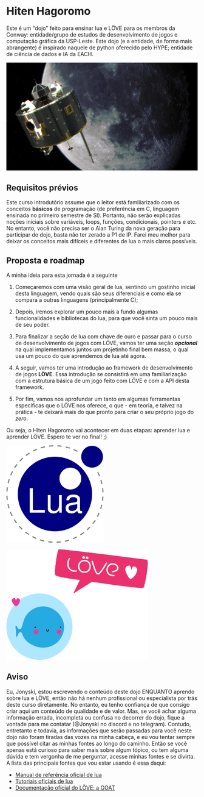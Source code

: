 # Hiten Hagoromo

Este é um "dojo" feito para ensinar lua e LÖVE para os membros da Conway: entidade/grupo de estudos de desenvolvimento de jogos e computação gráfica da USP-Leste. Este dojo (e a entidade, de forma mais abrangente) é inspirado naquele de python oferecido pelo HYPE; entidade de ciência de dados e IA da EACH.

![Hiten Hagoromo, a Sonda Lunar](./assets/Hiten_Hagoromo.jpg)

## Requisitos prévios

Este curso introdutório assume que o leitor está familiarizado com os conceitos **básicos** de programação (de preferência em C, linguagem ensinada no primeiro semestre de SI). Portanto, não serão explicadas noções iniciais sobre variáveis, loops, funções, condicionais, pointers e etc. No entanto, você não precisa ser o Alan Turing da nova geração para participar do dojo, basta não ter zerado a P1 de IP. Farei meu melhor para deixar os conceitos mais difíceis e diferentes de lua o mais claros possíveis.

## Proposta e roadmap

A minha ideia para esta jornada é a seguinte

1. Começaremos com uma visão geral de lua, sentindo um gostinho inicial desta linguagem, vendo quais são seus diferenciais e como ela se compara a outras linguagens (principalmente C);

2. Depois, iremos explorar um pouco mais a fundo algumas funcionalidades e bibliotecas do lua, para que você sinta um pouco mais de seu poder.

3. Para finalizar a seção de lua com chave de ouro e passar para o curso de desenvolvimento de jogos com LÖVE, vamos ter uma seção **_opcional_** na qual implementamos juntos um projetinho final bem massa, o qual usa um pouco do que aprendemos de lua até agora.

4. A seguir, vamos ter uma introdução ao framework de desenvolvimento de jogos **LÖVE**. Essa introdução se consistirá em uma familiarização com a estrutura básica de um jogo feito com LÖVE e com a API desta framework.

5. Por fim, vamos nos aprofundar um tanto em algumas ferramentas específicas que o LÖVE nos oferece, o que - em teoria, e talvez na prática - te deixará mais do que pronto para criar o seu próprio jogo do _zero_.

Ou seja, o Hiten Hagoromo vai acontecer em duas etapas: aprender lua e aprender LÖVE. Espero te ver no final! ;)

![Logo do Lua](./assets/Lua_logo.png)

![Logo do LOVE2D](./assets/Love2d_logo.png)

## Aviso

Eu, Jonyski, estou escrevendo o conteúdo deste dojo ENQUANTO aprendo sobre lua e LÖVE, então não há nenhum profissional ou especialista por trás deste curso diretamente. No entanto, eu tenho confiança de que consigo criar aqui um conteúdo de qualidade e de valor. Mas, se você achar alguma informação errada, incompleta ou confusa no decorrer do dojo, fique a vontade para me contatar (@Jonyski no discord e no telegram). Contudo, entretanto e todavia, as informações que serão passadas para você neste dojo não foram tiradas das vozes na minha cabeça, e eu vou tentar sempre que possível citar as minhas fontes ao longo do caminho. Então se você apenas está curioso para saber mais sobre algum tópico, ou tem alguma dúvida e tem vergonha de me perguntar, acesse minhas fontes e se divirta. A lista das principais fontes que vou estar usando é essa daqui:

- [Manual de referência oficial de lua](https://www.lua.org/manual/5.4/)
- [Tutoriais oficiais de lua](http://lua-users.org/wiki/TutorialDirectory)
- [Documentação oficial do LÖVE: a GOAT](https://love2d.org/wiki/love)